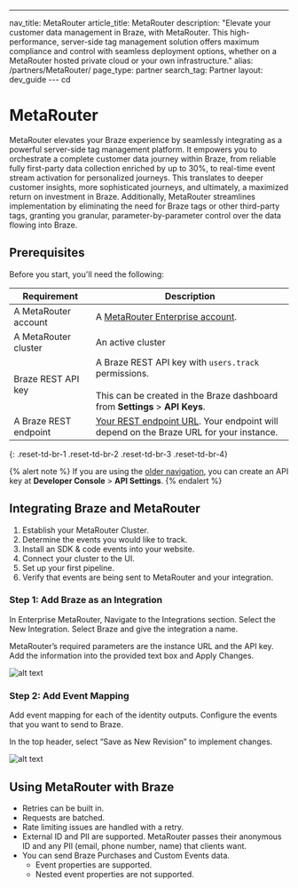 ---
nav_title: MetaRouter
article_title: MetaRouter
description: "Elevate your customer data management in Braze, with MetaRouter.  This high-performance, server-side tag management solution offers maximum compliance and control with seamless deployment options, whether on a MetaRouter hosted private cloud or your own infrastructure."
alias: /partners/MetaRouter/
page_type: partner
search_tag: Partner
layout: dev_guide
--- cd

<!-- In most cases, the ARTICLE_TITLE will be your company name. If your tool requires several seperate pages on Braze Docs, you can add a relevant page descriptor to your title, such as "MyCompany Analytics." -->
# MetaRouter

<!-- The description starts with a '>' character and contains an introduction to your company, a link to your main site, and a consice overview of your integration. In a following paragraph, highlight the the relationship between your company and Braze and how this partnership helps your customers. -->
> 
MetaRouter elevates your Braze experience by seamlessly integrating as a powerful server-side tag management platform. It empowers you to orchestrate a complete customer data journey within Braze, from reliable fully first-party data collection enriched by up to 30%, to real-time event stream activation for personalized journeys. This translates to deeper customer insights, more sophisticated journeys, and ultimately, a maximized return on investment in Braze. Additionally, MetaRouter streamlines implementation by eliminating the need for Braze tags or other third-party tags, granting you granular, parameter-by-parameter control over the data flowing into Braze.

<!-- Most partner integrations will require the following prerequisites. However, you may add additional prerequisites as needed. -->
## Prerequisites

Before you start, you'll need the following:

| Requirement | Description |
|---|---|
| A MetaRouter account | A [MetaRouter Enterprise account](https://enterprise.metarouter.io/).|
| A MetaRouter cluster | An active cluster |
| Braze REST API key | A Braze REST API key with `users.track` permissions. <br><br> This can be created in the Braze dashboard from **Settings** > **API Keys**. |
| A Braze REST endpoint | [Your REST endpoint URL]({{site.baseurl}}/developer_guide/rest_api/basics/#endpoints). Your endpoint will depend on the Braze URL for your instance.|
{: .reset-td-br-1 .reset-td-br-2 .reset-td-br-3  .reset-td-br-4}

{% alert note %}
If you are using the [older navigation]({{site.baseurl}}/navigation), you can create an API key at **Developer Console** > **API Settings**.
{% endalert %}


<!-- Create step-by-step instructions for integrating your tool with Braze. It's important to be concise and only outline the minimum neccesary steps. -->
## Integrating Braze and MetaRouter

1. Establish your MetaRouter Cluster.
2. Determine the events you would like to track.
3. Install an SDK & code events into your website.
4. Connect your cluster to the UI.
5. Set up your first pipeline.
6. Verify that events are being sent to MetaRouter and your integration.


### Step 1: Add Braze as an Integration

In Enterprise MetaRouter, Navigate to the Integrations section. Select the New Integration. Select Braze and give the integration a name. 

MetaRouter’s required parameters are the instance URL and the API key.  Add the information into the provided text box and Apply Changes.

![alt text](img1.png)

<!-- Use the "Make a post request", "Default behavior," and "Rate limit" sections to outline how users can make a POST request. If this information isn't required for your integration, you can remove these sections. -->
### Step 2: Add Event Mapping

Add event mapping for each of the identity outputs. Configure the events that you want to send to Braze.

In the top header, select “Save as New Revision” to implement changes.

![alt text](img2.png)

<!-- A section outlinning how to use your integration with Braze. For example: how to access the data sent to Braze, or how to leverage your integration with Braze messaging. -->
## Using MetaRouter with Braze

 - Retries can be built in.
 - Requests are batched. 
 - Rate limiting issues are handled with a retry.
 - External ID and PII are supported. MetaRouter passes their anonymous ID and any PII (email, phone number, name) that clients want.
 - You can send Braze Purchases and Custom Events data.
     - Event properties are supported.
     - Nested event properties are not supported.
